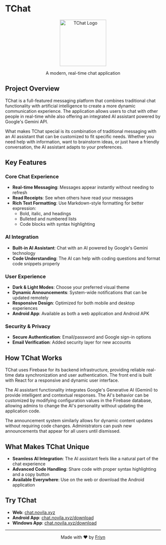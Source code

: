 # TChat

<p align="center">
  <a href="https://chat.novila.xyz">
    <img src="https://chat.novila.xyz/favicon.svg" alt="TChat Logo" width="150" />
  </a>
</p>

<p align="center">
  A modern, real-time chat application
</p>

## Project Overview

TChat is a full-featured messaging platform that combines traditional chat functionality with artificial intelligence to create a more dynamic communication experience. The application allows users to chat with other people in real-time while also offering an integrated AI assistant powered by Google's Gemini API.

What makes TChat special is its combination of traditional messaging with an AI assistant that can be customized to fit specific needs. Whether you need help with information, want to brainstorm ideas, or just have a friendly conversation, the AI assistant adapts to your preferences.

## Key Features

### Core Chat Experience
- **Real-time Messaging**: Messages appear instantly without needing to refresh
- **Read Receipts**: See when others have read your messages
- **Rich Text Formatting**: Use Markdown-style formatting for better expression:
  - Bold, italic, and headings
  - Bulleted and numbered lists
  - Code blocks with syntax highlighting

### AI Integration
- **Built-in AI Assistant**: Chat with an AI powered by Google's Gemini technology
- **Code Understanding**: The AI can help with coding questions and format code snippets properly

### User Experience
- **Dark & Light Modes**: Choose your preferred visual theme
- **Dynamic Announcements**: System-wide notifications that can be updated remotely
- **Responsive Design**: Optimized for both mobile and desktop experiences
- **Android App**: Available as both a web application and Android APK

### Security & Privacy
- **Secure Authentication**: Email/password and Google sign-in options
- **Email Verification**: Added security layer for new accounts

## How TChat Works

TChat uses Firebase for its backend infrastructure, providing reliable real-time data synchronization and user authentication. The front end is built with React for a responsive and dynamic user interface.

The AI assistant functionality integrates Google's Generative AI (Gemini) to provide intelligent and contextual responses. The AI's behavior can be customized by modifying configuration values in the Firebase database, allowing admins to change the AI's personality without updating the application code.

The announcement system similarly allows for dynamic content updates without requiring code changes. Administrators can push new announcements that appear for all users until dismissed.

## What Makes TChat Unique

- **Seamless AI Integration**: The AI assistant feels like a natural part of the chat experience
- **Advanced Code Handling**: Share code with proper syntax highlighting and a copy button
- **Available Everywhere**: Use on the web or download the Android application

## Try TChat
- **Web**: <a href="https://chat.novila.xyz">chat.novila.xyz</a>
- **Android App**: <a href="https://chat.novila.xyz/download">chat.novila.xyz/download</a>
- **Windows App**: <a href="https://chat.novila.xyz/download">chat.novila.xyz/download</a>

---

<p align="center">
  Made with ❤️ by <a href="https://github.com/friyn/">Friyn</a>
</p>
